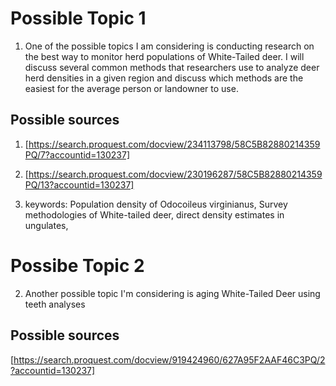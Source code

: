 # Possible Topic 1
1. One of the possible topics I am considering is conducting research on the best way to monitor herd populations of White-Tailed deer. I will discuss several common methods that researchers use to analyze deer herd densities in a given region and discuss which methods are  the easiest for the average person or landowner to use.




## Possible sources
1. [https://search.proquest.com/docview/234113798/58C5B82880214359PQ/7?accountid=130237]
2. [https://search.proquest.com/docview/230196287/58C5B82880214359PQ/13?accountid=130237]

1. keywords: Population density of Odocoileus virginianus, Survey methodologies of White-tailed deer, direct density estimates in ungulates,

# Possibe Topic 2

2. Another possible topic I'm considering is aging White-Tailed Deer using teeth analyses

## Possible sources

[https://search.proquest.com/docview/919424960/627A95F2AAF46C3PQ/2?accountid=130237]
